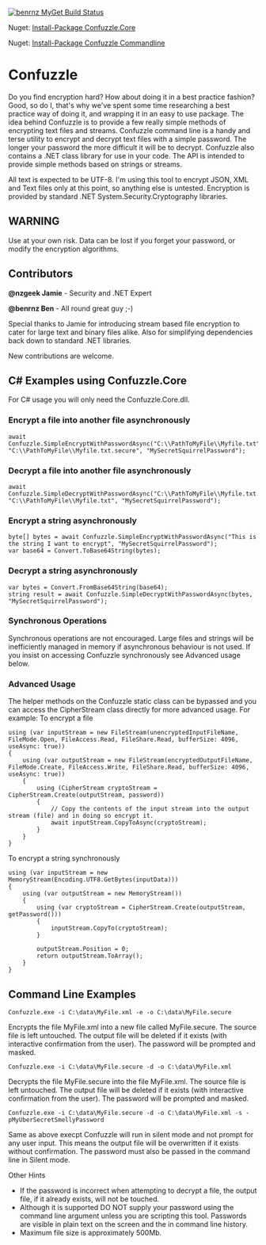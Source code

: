 [![benrnz MyGet Build Status](https://www.myget.org/BuildSource/Badge/benrnz?identifier=13def666-1450-4a0c-adf6-2b3008a08094)](https://www.myget.org/)

Nuget: [Install-Package Confuzzle.Core](https://www.nuget.org/packages/Confuzzle.Core/)

Nuget: [Install-Package Confuzzle Commandline](https://www.nuget.org/packages/Confuzzle/)

# Confuzzle
Do you find encryption hard? How about doing it in a best practice fashion?  Good, so do I, that's why we've spent some time researching a best practice way of doing it, and wrapping it in an easy to use package. The idea behind Confuzzle is to provide a few really simple methods of encrypting text files and streams.
Confuzzle command line is a handy and terse utility to encrypt and decrypt text files with a simple password. The longer your password the more difficult it will be to decrypt.
Confuzzle also contains a .NET class library for use in your code. The API is intended to provide simple methods based on strings or streams.

All text is expected to be UTF-8.  I'm using this tool to encrypt JSON, XML and Text files only at this point, so anything else is untested.
Encryption is provided by standard .NET System.Security.Cryptography libraries.

## WARNING
Use at your own risk.  Data can be lost if you forget your password, or modify the encryption algorithms.

## Contributors

**@nzgeek Jamie** - Security and .NET Expert

**@benrnz Ben**   - All round great guy ;-)

Special thanks to Jamie for introducing stream based file encryption to cater for large text and binary files alike.  Also for simplifying dependencies back down to standard .NET libraries.

New contributions are welcome.

## C# Examples using Confuzzle.Core
For C# usage you will only need the Confuzzle.Core.dll.
### Encrypt a file into another file asynchronously 
```
await Confuzzle.SimpleEncryptWithPasswordAsync("C:\\PathToMyFile\\Myfile.txt", "C:\\PathToMyFile\\Myfile.txt.secure", "MySecretSquirrelPassword");
```

### Decrypt a file into another file asynchronously
```
await Confuzzle.SimpleDecryptWithPasswordAsync("C:\\PathToMyFile\\Myfile.txt.secure", "C:\\PathToMyFile\\Myfile.txt", "MySecretSquirrelPassword");
```

### Encrypt a string asynchronously 
```
byte[] bytes = await Confuzzle.SimpleEncryptWithPasswordAsync("This is the string I want to encrypt", "MySecretSquirrelPassword");
var base64 = Convert.ToBase64String(bytes);
```

### Decrypt a string asynchronously
```
var bytes = Convert.FromBase64String(base64);
string result = await Confuzzle.SimpleDecryptWithPasswordAsync(bytes, "MySecretSquirrelPassword");
```

### Synchronous Operations
Synchronous operations are not encouraged. Large files and strings will be inefficiently managed in memory if asynchronous behaviour is not used.
If you insist on accessing Confuzzle synchronously see Advanced usage below.

### Advanced Usage
The helper methods on the Confuzzle static class can be bypassed and you can access the CipherStream class directly for more advanced usage.
For example:
To encrypt a file
```
using (var inputStream = new FileStream(unencryptedInputFileName, FileMode.Open, FileAccess.Read, FileShare.Read, bufferSize: 4096, useAsync: true))
{
    using (var outputStream = new FileStream(encryptedOutputFileName, FileMode.Create, FileAccess.Write, FileShare.Read, bufferSize: 4096, useAsync: true))
    {
        using (CipherStream cryptoStream = CipherStream.Create(outputStream, password))
        {
            // Copy the contents of the input stream into the output stream (file) and in doing so encrypt it.
            await inputStream.CopyToAsync(cryptoStream);
        }
    }
}
```

To encrypt a string synchronously
```
using (var inputStream = new MemoryStream(Encoding.UTF8.GetBytes(inputData)))
{
    using (var outputStream = new MemoryStream())
    {
        using (var cryptoStream = CipherStream.Create(outputStream, getPassword()))
        {
            inputStream.CopyTo(cryptoStream);
        }

        outputStream.Position = 0;
        return outputStream.ToArray();
    }
}
``` 

## Command Line Examples
`Confuzzle.exe -i C:\data\MyFile.xml -e -o C:\data\MyFile.secure`

Encrypts the file MyFile.xml into a new file called MyFile.secure. The source file is left untouched. The output file will be deleted if it exists (with interactive confirmation from the user). The password will be prompted and masked.

`Confuzzle.exe -i C:\data\MyFile.secure -d -o C:\data\MyFile.xml`

Decrypts the file MyFile.secure into the file MyFile.xml.  The source file is left untouched. The output file will be deleted if it exists (with interactive confirmation from the user). The password will be prompted and masked.
 
`Confuzzle.exe -i C:\data\MyFile.secure -d -o C:\data\MyFile.xml -s -pMyUberSecretSmellyPassword`

Same as above execpt Confuzzle will run in silent mode and not prompt for any user input.  This means the output file will be overwritten if it exists without confirmation.  The password must also be passed in the command line in Silent mode.

Other Hints
* If the password is incorrect when attempting to decrypt a file, the output file, if it already exists, will not be touched.
* Although it is supported DO NOT supply your password using the command line argument unless you are scripting this tool.  Passwords are visible in plain text on the screen and the in command line history.
* Maximum file size is approximately 500Mb. 
